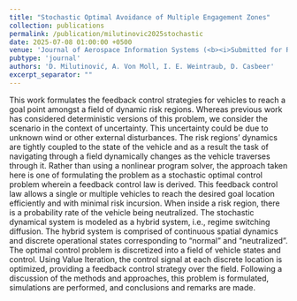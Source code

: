 ```yaml
---
title: "Stochastic Optimal Avoidance of Multiple Engagement Zones"
collection: publications
permalink: /publication/milutinovic2025stochastic
date: 2025-07-08 01:00:00 +0500
venue: 'Journal of Aerospace Information Systems (<b><i>Submitted for Review</i></b>)'
pubtype: 'journal'
authors: 'D. Milutinović, A. Von Moll, I. E. Weintraub, D. Casbeer'
excerpt_separator: ""
---
```

This work formulates the feedback control strategies for vehicles to reach a goal point amongst a field of dynamic risk regions. Whereas previous work has considered deterministic versions of this problem, we consider the scenario in the context of uncertainty. This uncertainty could be due to unknown wind or other external disturbances. The risk regions’ dynamics are tightly coupled to the state of the vehicle and as a result the task of navigating through a field dynamically changes as the vehicle traverses through it. Rather than using a nonlinear program solver, the approach taken here is one of formulating the problem as a stochastic optimal control problem wherein a feedback control law is derived. This feedback control law allows a single or multiple vehicles to reach the desired goal location efficiently and with minimal risk incursion. When inside a risk region, there is a probability rate of the vehicle being neutralized. The stochastic dynamical system is modeled as a hybrid system, i.e., regime switching diffusion. The hybrid system is comprised of continuous spatial dynamics and discrete operational states corresponding to “normal” and “neutralized”. The optimal control problem is discretized into a field of vehicle states and control. Using Value Iteration, the control signal at each discrete location is optimized, providing a feedback control strategy over the field. Following a discussion of the methods and approaches, this problem is formulated, simulations are performed, and conclusions and remarks are made.
